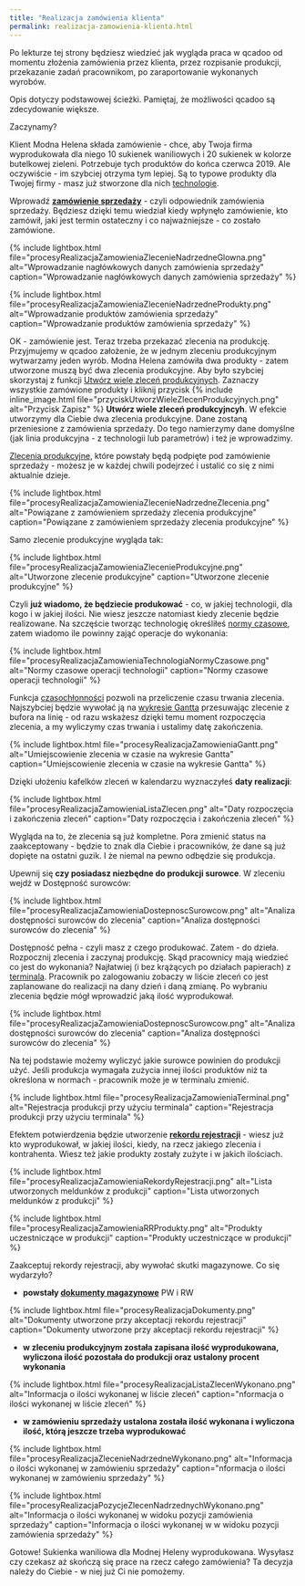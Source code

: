 ```yaml
---
title: "Realizacja zamówienia klienta"
permalink: realizacja-zamowienia-klienta.html 
---
```


Po lekturze tej strony będziesz wiedzieć jak wygląda praca w qcadoo od momentu złożenia zamówienia przez klienta, przez rozpisanie produkcji, przekazanie zadań pracownikom, po zaraportowanie wykonanych wyrobów.

Opis dotyczy podstawowej ścieżki. Pamiętaj, że możliwości qcadoo są zdecydowanie większe. 

Zaczynamy?

Klient Modna Helena składa zamówienie - chce, aby Twoja firma wyprodukowała dla niego 10 sukienek waniliowych i 20 sukienek w kolorze butelkowej zieleni. Potrzebuje tych produktów do końca czerwca 2019. Ale oczywiście - im szybciej otrzyma tym lepiej. Są to typowe produkty dla Twojej firmy - masz już stworzone dla nich [technologie](/technologie-szczegoly).

Wprowadź **[zamówienie sprzedaży](/zlecenia-nadrzedne)** - czyli odpowiednik zamówienia sprzedaży. Będziesz dzięki temu wiedział kiedy wpłynęło zamówienie, kto zamówił, jaki jest termin ostateczny i co najważniejsze - co zostało zamówione.

{% include lightbox.html file="procesyRealizacjaZamowieniaZlecenieNadrzedneGlowna.png" alt="Wprowadzanie nagłówkowych danych zamówienia sprzedaży" caption="Wprowadzanie nagłówkowych danych zamówienia sprzedaży" %}

{% include lightbox.html file="procesyRealizacjaZamowieniaZlecenieNadrzedneProdukty.png" alt="Wprowadzanie produktów zamówienia sprzedaży" caption="Wprowadzanie produktów zamówienia sprzedaży" %}

OK - zamówienie jest. Teraz trzeba przekazać zlecenia na produkcję. Przyjmujemy w qcadoo założenie, że w jednym zleceniu produkcyjnym wytwarzamy jeden wyrób. Modna Helena zamówiła dwa produkty - zatem utworzone muszą być dwa zlecenia produkcyjne. Aby było szybciej skorzystaj z funkcji [Utwórz wiele zleceń produkcyjnych](/zlecenia-nadrzedneutworzenie-wielu-zleceń-produkcyjnych-z-poziomu-zlecenia-nadrzędnego). Zaznaczy wszystkie zamówione produkty i kliknij przycisk {% include inline_image.html file="przyciskUtworzWieleZlecenProdukcyjnych.png" alt="Przycisk Zapisz" %} **Utwórz wiele zleceń produkcyjncyh**. W efekcie utworzymy dla Ciebie dwa zlecenia produkcyjne. Dane zostaną przeniesione z zamówienia sprzedaży. Do tego namierzymy dane domyślne (jak linia produkcyjna - z technologii lub parametrów) i też je wprowadzimy.

[Zlecenia produkcyjne](/zlecenia-produkcyjne), które powstały będą podpięte pod zamówienie sprzedaży - możesz je w każdej chwili podejrzeć i ustalić co się z nimi aktualnie dzieje.

{% include lightbox.html file="procesyRealizacjaZamowieniaZlecenieNadrzedneZlecenia.png" alt="Powiązane z zamówieniem sprzedaży zlecenia produkcyjne" caption="Powiązane z zamówieniem sprzedaży zlecenia produkcyjne" %}

Samo zlecenie produkcyjne wygląda tak:

{% include lightbox.html file="procesyRealizacjaZamowieniaZlecenieProdukcyjne.png" alt="Utworzone zlecenie produkcyjne" caption="Utworzone zlecenie produkcyjne" %}

Czyli **już wiadomo, że będziecie produkować** - co, w jakiej technologii, dla kogo i w jakiej ilości. Nie wiesz jeszcze natomiast kiedy zlecenie będzie realizowane. Na szczęście tworząc technologię określiłeś [normy czasowe](normy-czasowe), zatem wiadomo ile powinny zająć operacje do wykonania:

{% include lightbox.html file="procesyRealizacjaZamowieniaTechnologiaNormyCzasowe.png" alt="Normy czasowe operacji technologii" caption="Normy czasowe operacji technologii" %}

Funkcja [czasochłonności](czasochlonnosc-zlecenia) pozwoli na przeliczenie czasu trwania zlecenia. Najszybciej będzie wywołać ją na [wykresie Gantta](/planowanie-na-liniach) przesuwając zlecenie z bufora na linię - od razu wskażesz dzięki temu moment rozpoczęcia zlecenia, a my wyliczymy czas trwania i ustalimy datę zakończenia.

{% include lightbox.html file="procesyRealizacjaZamowieniaGantt.png" alt="Umiejscowienie zlecenia w czasie na wykresie Gantta" caption="Umiejscowienie zlecenia w czasie na wykresie Gantta" %}

Dzięki ułożeniu kafelków zleceń w kalendarzu wyznaczyłeś **daty realizacji**:

{% include lightbox.html file="procesyRealizacjaZamowieniaListaZlecen.png" alt="Daty rozpoczęcia i zakończenia zleceń" caption="Daty rozpoczęcia i zakończenia zleceń" %}

Wygląda na to, że zlecenia są już kompletne. Pora zmienić status na zaakceptowany - będzie to znak dla Ciebie i pracowników, że dane są już dopięte na ostatni guzik. I że niemal na pewno odbędzie się produkcja.

Upewnij się **czy posiadasz niezbędne do produkcji surowce**. W zleceniu wejdź w Dostępność surowców:

{% include lightbox.html file="procesyRealizacjaZamowieniaDostepnoscSurowcow.png" alt="Analiza dostępności surowców do zlecenia" caption="Analiza dostępności surowców do zlecenia" %}

Dostępność pełna - czyli masz z czego produkować. Zatem - do dzieła. Rozpocznij zlecenia i zaczynaj produkcję. Skąd pracownicy mają wiedzieć co jest do wykonania? Najłatwiej (i bez krążących po działach papierach) z [terminala](/terminal). Pracownik po zalogowaniu zobaczy w liście zleceń co jest zaplanowane do realizacji na dany dzień i daną zmianę. Po wybraniu zlecenia będzie mógł wprowadzić jaką ilość wyprodukował.

{% include lightbox.html file="procesyRealizacjaZamowieniaDostepnoscSurowcow.png" alt="Analiza dostępności surowców do zlecenia" caption="Analiza dostępności surowców do zlecenia" %}

Na tej podstawie możemy wyliczyć jakie surowce powinien do produkcji użyć. Jeśli produkcja wymagała zużycia innej ilości produktów niż ta określona w normach - pracownik może je w terminalu zmienić.

{% include lightbox.html file="procesyRealizacjaZamowieniaTerminal.png" alt="Rejestracja produkcji przy użyciu terminala" caption="Rejestracja produkcji przy użyciu terminala" %}

Efektem potwierdzenia będzie utworzenie **[rekordu rejestracji](/rejestracja-produkcji)** - wiesz już kto wyprodukował, w jakiej ilości, kiedy, na rzecz jakiego zlecenia i kontrahenta. Wiesz też jakie produkty zostały zużyte i w jakich ilościach.

{% include lightbox.html file="procesyRealizacjaZamowieniaRekordyRejestracji.png" alt="Lista utworzonych meldunków z produkcji" caption="Lista utworzonych meldunków z produkcji" %}

{% include lightbox.html file="procesyRealizacjaZamowieniaRRProdukty.png" alt="Produkty uczestniczące w produkcji" caption="Produkty uczestniczące w produkcji" %}

Zaakceptuj rekordy rejestracji, aby wywołać skutki magazynowe. Co się wydarzyło?
- **powstały [dokumenty magazynowe](/dokumenty)** PW i RW

{% include lightbox.html file="procesyRealizacjaDokumenty.png" alt="Dokumenty utworzone przy akceptacji rekordu rejestracji" caption="Dokumenty utworzone przy akceptacji rekordu rejestracji" %}

- **w zleceniu produkcyjnym została zapisana ilość wyprodukowana, wyliczona ilość pozostała do produkcji oraz ustalony procent wykonania**

{% include lightbox.html file="procesyRealizacjaListaZlecenWykonano.png" alt="Informacja o ilości wykonanej w liście zleceń" caption="nformacja o ilości wykonanej w liście zleceń" %}

- **w zamówieniu sprzedaży ustalona została ilość wykonana i wyliczona ilość, którą jeszcze trzeba wyprodukować**

{% include lightbox.html file="procesyRealizacjaZlecenieNadrzedneWykonano.png" alt="Informacja o ilości wykonanej w zamówieniu sprzedaży" caption="nformacja o ilości wykonanej w zamówieniu sprzedaży" %}

{% include lightbox.html file="procesyRealizacjaPozycjeZlecenNadrzednychWykonano.png" alt="Informacja o ilości wykonanej w widoku pozycji zamówienia sprzedaży" caption="Informacja o ilości wykonanej w w widoku pozycji zamówienia sprzedaży" %}

Gotowe! Sukienka waniliowa dla Modnej Heleny wyprodukowana. Wysyłasz czy czekasz aż skończą się prace na rzecz całego zamówienia? Ta decyzja należy do Ciebie - w niej już Ci nie pomożemy.






